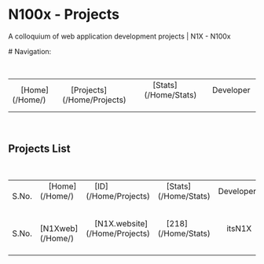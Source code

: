 # N100x - Projects
A colloquium of web application development projects | N1X - N100x

# Navigation:
 <table>
 <tr>
     <td>
     [Home](/Home/)
     </td>
     <td>
     [Projects](/Home/Projects)
     </td>     
     <td>
     [Stats](/Home/Stats)
     </td> 
     <td>
     Developer
     </td>
</tr> 
</table> 

## Projects List


 <table>
 <tr><b>
     <td>
     S.No.
     </td>
     <td>
     [Home](/Home/)
     </td>
     <td>
     [ID](/Home/Projects)
     </td>     
     <td>
     [Stats](/Home/Stats)
     </td> 
     <td>
     Developer
     </td>
     </b>
     </tr>
     <tr>
     <td>
     S.No.
     </td>
     <td>
     [N1Xweb](/Home/)
     </td>
     <td>
     [N1X.website](/Home/Projects)
     </td>     
     <td>
     [218](/Home/Stats)
     </td> 
     <td>
     itsN1X
     </td></tr> 
</table> 
